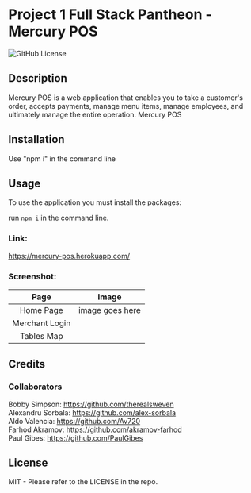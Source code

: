 # Project 1 Full Stack Pantheon - Mercury POS

![GitHub License](https://img.shields.io/badge/License-MIT-blue)

## Description

Mercury POS is a web application that enables you to take a customer's order, accepts payments, manage menu items, manage employees, and ultimately manage the entire operation. Mercury POS 

## Installation

Use "npm i" in the command line

## Usage

To use the application you must install the packages: 

run ```npm i``` in the command line. 

### Link:

https://mercury-pos.herokuapp.com/

### Screenshot:


|      Page       |     Image       |
|:---------------:|:---------------:|
| Home Page       | image goes here |
| Merchant Login  |                 |
| Tables Map      |                 |




## Credits

### Collaborators

Bobby Simpson: https://github.com/therealsweven <br>
Alexandru Sorbala: https://github.com/alex-sorbala <br>
Aldo Valencia: https://github.com/Av720 <br>
Farhod Akramov: https://github.com/akramov-farhod <br>
Paul Gibes: https://github.com/PaulGibes <br>

## License

MIT - Please refer to the LICENSE in the repo.
